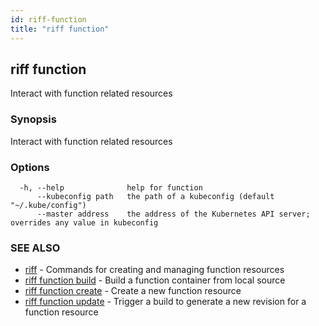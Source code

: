 ```yaml
---
id: riff-function
title: "riff function"
---
```

## riff function

Interact with function related resources

### Synopsis

Interact with function related resources

### Options

```
  -h, --help              help for function
      --kubeconfig path   the path of a kubeconfig (default "~/.kube/config")
      --master address    the address of the Kubernetes API server; overrides any value in kubeconfig
```

### SEE ALSO

* [riff](riff.md)	 - Commands for creating and managing function resources
* [riff function build](riff_function_build.md)	 - Build a function container from local source
* [riff function create](riff_function_create.md)	 - Create a new function resource
* [riff function update](riff_function_update.md)	 - Trigger a build to generate a new revision for a function resource

